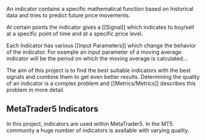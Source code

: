 An indicator contains a specific mathematical function based on historical data and tries to predict future price movements.

At certain points the indicator gives a [[Signal]] which indicates to buy/sell at a specific point of time and at a specific price level.

Each Indicator has various [[Input Parameters]] which change the behavior of the indicator. For example an input parameter of a moving average indicator will be the period on which the moving average is calculated...

The aim of this project is to find the best suitable indicators with the best signals and combine them to get even better results. Determining the quality of an indicator is a complex problem and [[Metrics/Metrics]] describes this problem in more detail.


MetaTrader5 Indicators
----------------------

In this project, indicators are used within MetaTrader5. In the MT5 community a huge number of indicators is available with varying quality.